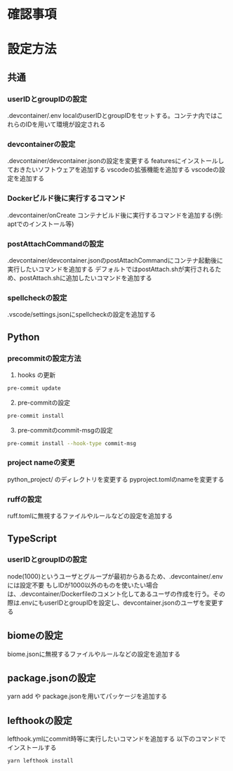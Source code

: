 # 確認事項

# 設定方法

## 共通

### userIDとgroupIDの設定
.devcontainer/.env localのuserIDとgroupIDをセットする。コンテナ内ではこれらのIDを用いて環境が設定される

### devcontainerの設定
.devcontainer/devcontainer.jsonの設定を変更する
featuresにインストールしておきたいソフトウェアを追加する
vscodeの拡張機能を追加する
vscodeの設定を追加する

### Dockerビルド後に実行するコマンド
.devcontainer/onCreate コンテナビルド後に実行するコマンドを追加する(例: aptでのインストール等)

### postAttachCommandの設定
.devcontainer/devcontainer.jsonのpostAttachCommandにコンテナ起動後に実行したいコマンドを追加する
デフォルトではpostAttach.shが実行されるため、postAttach.shに追加したいコマンドを追加する

### spellcheckの設定
.vscode/settings.jsonにspellcheckの設定を追加する

## Python
### precommitの設定方法
1. hooks の更新
```bash
pre-commit update
```
2. pre-commitの設定
```bash
pre-commit install
```
3. pre-commitのcommit-msgの設定
```bash
pre-commit install --hook-type commit-msg
```

### project nameの変更
python_project/ のディレクトリを変更する
pyproject.tomlのnameを変更する

### ruffの設定
ruff.tomlに無視するファイルやルールなどの設定を追加する

## TypeScript
### userIDとgroupIDの設定
node(1000)というユーザとグループが最初からあるため、.devcontainer/.envには設定不要
もしIDが1000以外のものを使いたい場合は、.devcontainer/Dockerfileのコメント化してあるユーザの作成を行う。その際は.envにもuserIDとgroupIDを設定し、devcontainer.jsonのユーザを変更する

## biomeの設定
biome.jsonに無視するファイルやルールなどの設定を追加する

## package.jsonの設定
yarn add や package.jsonを用いてパッケージを追加する

## lefthookの設定
lefthook.ymlにcommit時等に実行したいコマンドを追加する
以下のコマンドでインストールする
```bash
yarn lefthook install
```